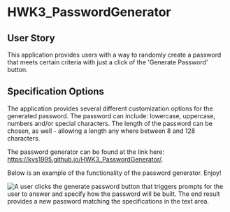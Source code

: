 # HWK3_PasswordGenerator

## User Story
This application provides users with a way to randomly create a password that meets certain criteria with just a click of the 'Generate Password' button. 

## Specification Options
The application provides several different customization options for the generated password. The password can include: lowercase, uppercase, numbers and/or special characters. The length of the password can be chosen, as well - allowing a length any where between 8 and 128 characters. 


The password generator can be found at the link here: https://kvs1995.github.io/HWK3_PasswordGenerator/.

Below is an example of the functionality of the password generator. Enjoy!

![A user clicks the generate password button that triggers prompts for the user to answer and specify how the password will be built. The end result provides a new password matching the specifications in the text area.](./assets/images/PasswordGenerator.gif)
